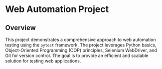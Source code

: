 # Web Automation Project

## Overview

This project demonstrates a comprehensive approach to web automation testing using the `pytest` framework. The project leverages Python basics, Object-Oriented Programming (OOP) principles, Selenium WebDriver, and Git for version control. The goal is to provide an efficient and scalable solution for testing web applications.



